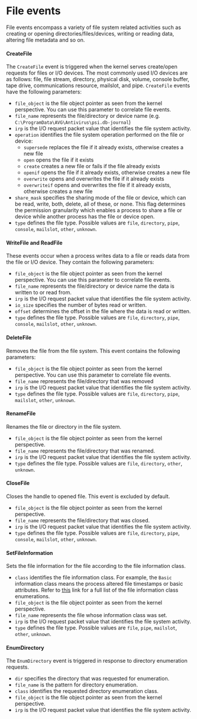 # File events

File events encompass a variety of file system related activities such as creating or opening directories/files/devices, writing or reading data, altering file metadata and so on.

#### CreateFile

The `CreateFile` event is triggered when the kernel serves create/open requests for files or I/O devices. The most commonly used I/O devices are as follows: file, file stream, directory, physical disk, volume, console buffer, tape drive, communications resource, mailslot, and pipe. `CreateFile` events have the following parameters:

- `file_object` is the file object pointer as seen from the kernel perspective. You can use this parameter to correlate file events.
- `file_name` represents the file/directory or device name (e.g. `C:\ProgramData\AVG\Antivirus\psi.db-journal`)
- `irp` is the I/O request packet value that identifies the file system activity.
- `operation` identifies the file system operation performed on the file or device:
  - `supersede` replaces the file if it already exists, otherwise creates a new file
  - `open` opens the file if it exists
  - `create` creates a new file or fails if the file already exists
  - `openif` opens the file if it already exists, otherwise creates a new file
  - `overwrite` opens and overwrites the file if it already exists
  - `overwriteif` opens and overwrites the file if it already exists, otherwise creates a new file
- `share_mask` specifies the sharing mode of the file or device, which can be read, write, both, delete, all of these, or none. This flag determines the permission granularity which enables a process to share a file or device while another process has the file or device open.
- `type` defines the file type. Possible values are `file`, `directory`, `pipe`, `console`, `mailslot`, `other`, `unknown`.

#### WriteFile and ReadFile

These events occur when a process writes data to a file or reads data from the file or I/O device. They contain the following parameters:

- `file_object` is the file object pointer as seen from the kernel perspective. You can use this parameter to correlate file events.
- `file_name` represents the file/directory or device name the data is written to or read from.
- `irp` is the I/O request packet value that identifies the file system activity.
- `io_size` specifies the number of bytes read or written.
- `offset` determines the offset in the file where the data is read or written.
- `type` defines the file type. Possible values are  `file`, `directory`, `pipe`, `console`, `mailslot`, `other`, `unknown`.


#### DeleteFile

Removes the file from the file system. This event contains the following parameters:

- `file_object` is the file object pointer as seen from the kernel perspective. You can use this parameter to correlate file events.
- `file_name` represents the file/directory that was removed
- `irp` is the I/O request packet value that identifies the file system activity.
- `type` defines the file type. Possible values are  `file`, `directory`, `pipe`, `mailslot`, `other`, `unknown`.

#### RenameFile

Renames the file or directory in the file system.

- `file_object` is the file object pointer as seen from the kernel perspective.
- `file_name` represents the file/directory that was renamed.
- `irp` is the I/O request packet value that identifies the file system activity.
- `type` defines the file type. Possible values are  `file`, `directory`, `other`, `unknown`.

#### CloseFile

Closes the handle to opened file. This event is excluded by default.

- `file_object` is the file object pointer as seen from the kernel perspective.
- `file_name` represents the file/directory that was closed.
- `irp` is the I/O request packet value that identifies the file system activity.
- `type` defines the file type. Possible values are  `file`, `directory`, `pipe`, `console`, `mailslot`, `other`, `unknown`.


#### SetFileInformation

Sets the file information for the file according to the file information class.

- `class` identifies the file information class. For example, the `Basic` information class means the process altered file timestamps or basic attributes. Refer to [this](https://docs.microsoft.com/en-us/windows-hardware/drivers/ddi/wdm/ne-wdm-_file_information_class) link for a full list of the file information class enumerations.
- `file_object` is the file object pointer as seen from the kernel perspective.
- `file_name` represents the file whose information class was set.
- `irp` is the I/O request packet value that identifies the file system activity.
- `type` defines the file type. Possible values are `file`, `pipe`, `mailslot`, `other`, `unknown`.


#### EnumDirectory

The `EnumDirectory` event is triggered in response to directory enumeration requests.

- `dir` specifies the directory that was requested for enumeration.
- `file_name` is the pattern for directory enumeration.
- `class` identifies the requested directory enumeration class.
- `file_object` is the file object pointer as seen from the kernel perspective.
- `irp` is the I/O request packet value that identifies the file system activity.
